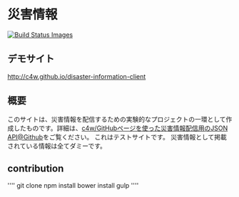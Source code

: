 # 災害情報

[![Build Status Images](https://travis-ci.org/c4w/disaster-information-client.svg)](https://travis-ci.org/c4w/disaster-information-client)

## デモサイト
http://c4w.github.io/disaster-information-client

## 概要

このサイトは、災害情報を配信するための実験的なプロジェクトの一環として作成したものです。詳細は、[c4w/GitHubページを使った災害情報配信用のJSON API@Github](https://github.com/c4w/disaster-information)をご覧ください。
これはテストサイトです。
災害情報として掲載されている情報は全てダミーです。

## contribution
''''
git clone
npm install
bower install
gulp
''''
